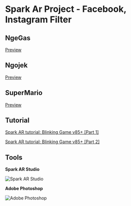 # Spark Ar Project - Facebook, Instagram Filter

## NgeGas
[Preview](https://github.com/mohali-id/spark-ar/blob/master/NgeGas/preview.mp4?raw=true)

## Ngojek
[Preview](https://github.com/mohali-id/spark-ar/blob/master/Ngojek/preview.mp4?raw=true)

## SuperMario
[Preview](https://github.com/mohali-id/spark-ar/blob/master/SuperMario/preview.mp4?raw=true)

## Tutorial
[Spark AR tutorial: Blinking Game v85+ [Part 1]](https://www.youtube.com/watch?v=q5pqzPLSxl0)

[Spark AR tutorial: Blinking Game v85+ [Part 2]](https://www.youtube.com/watch?v=rElpDtxS9Xk)

## Tools
**Spark AR Studio**

![Spark AR Studio](https://static.xx.fbcdn.net/rsrc.php/v1/y_/r/wFp9F0lhQ0G.jpg)

**Adobe Photoshop**

![Adobe Photoshop](https://upload.wikimedia.org/wikipedia/en/7/7f/Adobe_Photoshop_2020.png)
